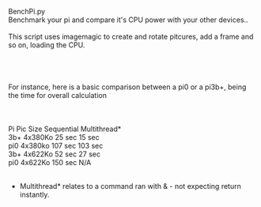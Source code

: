 BenchPi.py
<br>
Benchmark your pi and compare it's CPU power with your other devices.. <br><br>
This script uses imagemagic to create and rotate pitcures, add a frame and so on, loading the CPU.<br><br>
<br><br><br>
For instance,  here is a basic comparison between a pi0 or a pi3b+, being the time for overall calculation<br><br>
<br><br>
Pi		Pic Size	Sequential Multithread*<br>
3b+		4x380Ko 	25 sec		15 sec<br>
pi0		4x380ko	   107 sec     103 sec<br>
3b+		4x622Ko   	52 sec		27 sec<br>
pi0     4x622Ko    150 sec      N/A<br>
<br>
* Multithread* relates to a command ran with & - not expecting return instantly.

